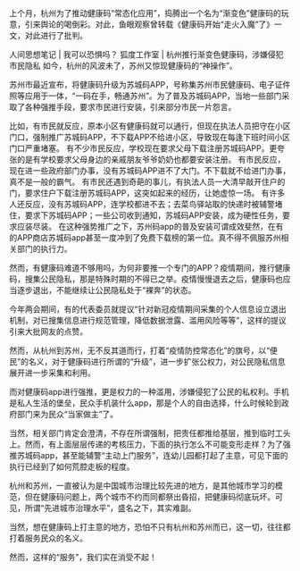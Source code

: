 上个月，杭州为了推动健康码“常态化应用”，捣腾出一个名为“渐变色”健康码的玩意，引来舆论的喝倒彩。对此，鱼眼观察曾转载《健康码开始“走火入魔”了》一文，对此进行了批判。

人间思想笔记 | 我可以恐惧吗？ 狐度工作室 | 杭州推行渐变色健康码，涉嫌侵犯市民隐私 如今，杭州的风波未了，苏州又惊现健康码的“神操作”。

苏州市最近宣布，将健康码升级为苏城码APP，号称集苏州市民健康码、电子证件照等应用于一体，“一码在手，畅通苏州”。为了普及苏城码APP，当地一些部门采取了各种强推手段，要求市民进行安装，引来部分市民一片怨言。

比如，有市民就反应，原本小区有健康码就可以通行，但现在执法人员把守在小区门口，强制推广苏城码APP，不下载APP不给进小区，导致现在每逢下班时间小区门口严重堵塞。 有不少市民反应，学校现在要求父母下载注册苏城码APP。更夸张的是有学校要求父母身边的亲戚朋友爷爷奶奶也都要安装注册。  有市民反应，现在进一些政府部门办事，没有苏城码APP进不了大门。不下载就不给进门办事，真不是一般的霸气。 有市民还遇到奇葩的事儿，有执法人员一大清早敲开住户的门，要求住户下载注册苏城码APP，这突如起来的经历，让她虚惊一场。 有许多人还反应，没有苏城码APP，连学校都进不去；去菜鸟驿站取的快递时被辅警堵住，要求下苏城码APP；一些公司收到通知，苏城码APP安装，成为硬性任务，要求应装尽装。 在这种强势推广之下，苏州码app的普及安装可谓成效斐然，在有的APP商店苏城码app甚至一度冲到了免费下载榜的第一位。真不得不佩服苏州相关部门的执行力。

然而，有健康码难道不够用吗，为何非要推一个专门的APP？疫情期间，推行健康码，搜集公民隐私，那是特殊时期的不得已之举。疫情慢慢退去之后，健康码也应当逐步退出，不能继续让公民隐私处于“裸奔”的状态。

今年两会期间，有的代表委员就提议“针对新冠疫情期间采集的个人信息设立退出机制，对已搜集信息进行规范管理，降低数据泄露、滥用风险等等”，这样的提议引来大批网友的点赞。

然而，从杭州到苏州，无不反其道而行，打着“疫情防控常态化”的旗号，以“便民”的名义，对于健康码进行所谓的“升级”，进一步扩张公权力，对公民隐私信息展开进一步采集和利用。

而对健康码app进行强推，更是权力的一种滥用，涉嫌侵犯了公民的私权利。手机是私人生活的堡垒，民众手机装什么app，那是个人的自由选择，什么时候轮到政府部门来为民众“当家做主”了。

当然，相关部门肯定会澄清，不存在所谓强制，把责任都推给基层，推到临时工头上。然而，有上面层层传递的考核压力，下面的执行怎么不可能变形走样？为了强推苏城码app，甚至能辅警“主动上门服务”，连幼儿园都打起了主意，可见下面的执行已经到了如何荒腔走板的程度。

杭州和苏州，一直被认为是中国城市治理比较先进的地方，是其他城市学习的模范，但在健康码问题上，两个城市不约而同都祭出昏招，把健康码彻底玩坏。可见，所谓“先进城市治理水平”，盛名之下，其实难副。

当然，想在健康码上打主意的地方，恐怕不只有杭州和苏州而已，这一切，往往都打着服务民众的名义。

然而，这样的“服务”，我们实在消受不起！


